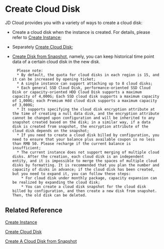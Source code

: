 # Create Cloud Disk

JD Cloud provides you with a variety of ways to create a cloud disk:

* Create a cloud disk when the instance is created. For details, please refer to [Create Instance](../Instance/Create-Instance.md);
* Separately [Create Cloud Disk](http://docs.jdcloud.com/cn/cloud-disk-service/create-cloud-disk);
* [Create Disk from Snapshot](http://docs.jdcloud.com/cn/cloud-disk-service/create-disk-by-snapshot), namely, you can keep historical time point data of a certain cloud disk in the new disk.


		Please note:
		* By default, the quota for cloud disks in each region is 15, and it can be increased by opening ticket;
        * A single instance can support attaching up to 8 cloud disks;
        * Each general SSD Cloud Disk, performance-oriented SSD Cloud Disk or capacity-oriented HDD Cloud Disk supports a maximum capacity of 4,000G; Each SSD cloud disk supports a maximum capacity of 1,000G; each Premium Hdd cloud disk supports a maximum capacity of 3,000G;
        * It supports specifying the cloud disk encryption attribute at the time of creating a null data disk, and the encryption attribute cannot be changed upon configuration and will be inherited to any snapshot created based on the disk; in a similar way, if a data disk is created from snapshot, the encryption attribute of the cloud disk depends on the snapshot;
        * If you need to create a cloud disk billed by configuration, you need to ensure that your balance plus available coupon is no less than RMB 50. Please recharge if the current balance is insufficient;
        * The current instance does not support merging of multiple cloud disks. After the creation, each cloud disk is an independent entity, and it is impossible to merge the spaces of multiple cloud disks by formatting. It is recommended that you plan the number and capacity of disks in advance; if the cloud disk has been created, but you need to expand it, you can follow these steps:
          * For cloud disk under monthly package, capacity expansion can be realized by expanding the cloud disk;
          * You can create a cloud disk snapshot for the cloud disk billed by configuration, and then create a new disk from snapshot. Then, the old disk can be deleted.

## Related Reference
[Create Instance](../Instance/Create-Instance.md)

[Create Cloud Disk](http://docs.jdcloud.com/cn/cloud-disk-service/create-cloud-disk)


[Create A Cloud Disk from Snapshot](http://docs.jdcloud.com/cn/cloud-disk-service/create-disk-by-snapshot)
